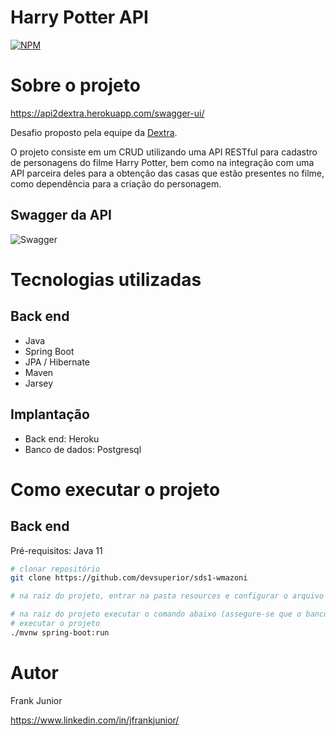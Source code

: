 # Harry Potter API
[![NPM](https://img.shields.io/npm/l/react)](https://github.com/n0mercyone/Personal-Challenges/blob/master/LICENSE) 

# Sobre o projeto

https://api2dextra.herokuapp.com/swagger-ui/

Desafio proposto pela equipe da [Dextra](https://www.dextra.com.br/).

O projeto consiste em um CRUD utilizando uma API RESTful para cadastro de personagens do filme Harry Potter, bem como na integração com uma API parceira deles para a obtenção das casas que estão presentes no filme, como dependência para a criação do personagem.


## Swagger da API
![Swagger](https://github.com/n0mercyone/assets/blob/main/swagger-crud-spring-potter.png)

# Tecnologias utilizadas
## Back end
- Java
- Spring Boot
- JPA / Hibernate
- Maven
- Jarsey
## Implantação
- Back end: Heroku
- Banco de dados: Postgresql

# Como executar o projeto

## Back end
Pré-requisitos: Java 11

```bash
# clonar repositório
git clone https://github.com/devsuperior/sds1-wmazoni

# na raiz do projeto, entrar na pasta resources e configurar o arquivo application.properties para conectar ao endereço do seu banco de dados (Postgres 9.6 ou superior)

# na raiz do projeto executar o comando abaixo (assegure-se que o banco de dados esteja disponível no endereço, usuário e senha configurados no arquivo application.properties )
# executar o projeto
./mvnw spring-boot:run
```

# Autor

Frank Junior 

https://www.linkedin.com/in/jfrankjunior/

